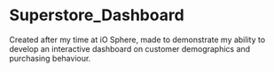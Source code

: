 # Superstore_Dashboard
Created after my time at iO Sphere, made to demonstrate my ability to develop an interactive dashboard on customer demographics and purchasing behaviour.
